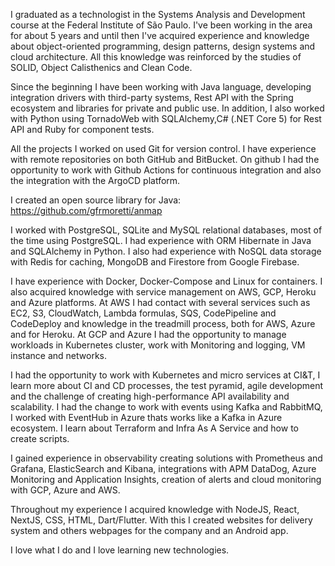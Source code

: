 I graduated as a technologist in the Systems Analysis and Development course at the Federal Institute of São Paulo.
I've been working in the area for about 5 years and until then I've acquired experience and knowledge about object-oriented programming, design patterns, design systems and cloud architecture.
All this knowledge was reinforced by the studies of SOLID, Object Calisthenics and Clean Code.

Since the beginning I have been working with Java language, developing integration drivers with third-party systems, Rest API with the Spring ecosystem and libraries for private and public use.
In addition, I also worked with Python using TornadoWeb with SQLAlchemy,C# (.NET Core 5) for Rest API and Ruby for component tests.

All the projects I worked on used Git for version control. I have experience with remote repositories on both GitHub and BitBucket. 
On github I had the opportunity to work with Github Actions for continuous integration and also the integration with the ArgoCD platform.

I created an open source library for Java: https://github.com/gfrmoretti/anmap

I worked with PostgreSQL, SQLite and MySQL relational databases, most of the time using PostgreSQL. I had experience with ORM Hibernate in Java and SQLAlchemy in Python. 
I also had experience with NoSQL data storage with Redis for caching, MongoDB and Firestore from Google Firebase.

I have experience with Docker, Docker-Compose and Linux for containers.
I also acquired knowledge with service management on AWS, GCP, Heroku and Azure platforms. At AWS I had contact with several services such as EC2, S3, CloudWatch, Lambda formulas, SQS, CodePipeline and CodeDeploy 
and knowledge in the treadmill process, both for AWS, Azure and for Heroku. At GCP and Azure I had the opportunity to manage workloads in Kubernetes cluster, work with Monitoring and logging, VM instance and networks.

I had the opportunity to work with Kubernetes and micro services at CI&T, I learn more about CI and CD processes, the test pyramid, agile development and the challenge of creating high-performance API availability and scalability.
I had the change to work with events using Kafka and RabbitMQ, I worked with EventHub in Azure thats works like a Kafka in Azure ecosystem.
I learn about Terraform and Infra As A Service and how to create scripts.

I gained experience in observability creating solutions with Prometheus and Grafana, ElasticSearch and Kibana, integrations with APM DataDog, Azure Monitoring and Application Insights,
creation of alerts and cloud monitoring with GCP, Azure and AWS.
 
Throughout my experience I acquired knowledge with NodeJS, React, NextJS, CSS, HTML, Dart/Flutter. With this I created websites for delivery system and others webpages for the company and an Android app.

I love what I do and I love learning new technologies.

<!---
gfrmoretti/gfrmoretti is a ✨ special ✨ repository because its `README.md` (this file) appears on your GitHub profile.
You can click the Preview link to take a look at your changes.
--->
